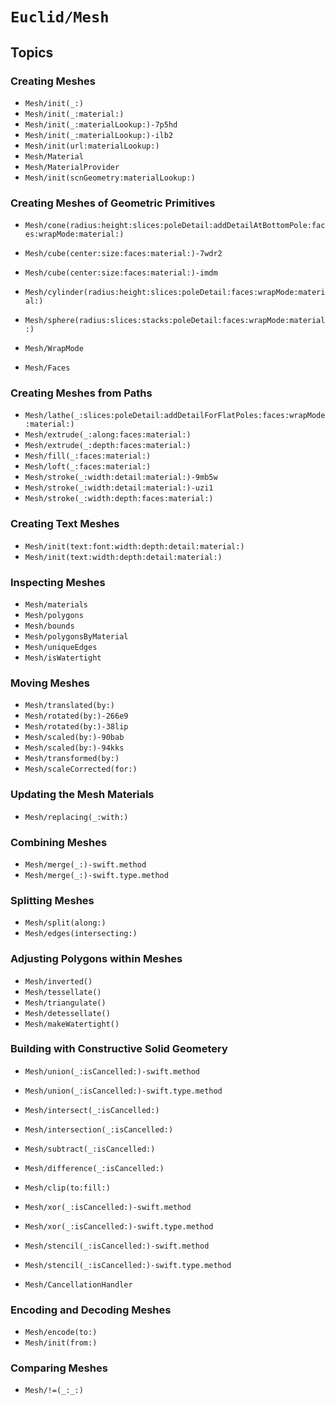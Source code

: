 # ``Euclid/Mesh``

## Topics

### Creating Meshes

- ``Mesh/init(_:)``
- ``Mesh/init(_:material:)``
- ``Mesh/init(_:materialLookup:)-7p5hd``
- ``Mesh/init(_:materialLookup:)-ilb2``
- ``Mesh/init(url:materialLookup:)``
- ``Mesh/Material``
- ``Mesh/MaterialProvider``
- ``Mesh/init(scnGeometry:materialLookup:)``

### Creating Meshes of Geometric Primitives

- ``Mesh/cone(radius:height:slices:poleDetail:addDetailAtBottomPole:faces:wrapMode:material:)``
- ``Mesh/cube(center:size:faces:material:)-7wdr2``
- ``Mesh/cube(center:size:faces:material:)-imdm``
- ``Mesh/cylinder(radius:height:slices:poleDetail:faces:wrapMode:material:)``
- ``Mesh/sphere(radius:slices:stacks:poleDetail:faces:wrapMode:material:)``

- ``Mesh/WrapMode``
- ``Mesh/Faces``

### Creating Meshes from Paths

- ``Mesh/lathe(_:slices:poleDetail:addDetailForFlatPoles:faces:wrapMode:material:)``
- ``Mesh/extrude(_:along:faces:material:)``
- ``Mesh/extrude(_:depth:faces:material:)``
- ``Mesh/fill(_:faces:material:)``
- ``Mesh/loft(_:faces:material:)``
- ``Mesh/stroke(_:width:detail:material:)-9mb5w``
- ``Mesh/stroke(_:width:detail:material:)-uzi1``
- ``Mesh/stroke(_:width:depth:faces:material:)``

### Creating Text Meshes

- ``Mesh/init(text:font:width:depth:detail:material:)``
- ``Mesh/init(text:width:depth:detail:material:)``

### Inspecting Meshes

- ``Mesh/materials``
- ``Mesh/polygons``
- ``Mesh/bounds``
- ``Mesh/polygonsByMaterial``
- ``Mesh/uniqueEdges``
- ``Mesh/isWatertight``

### Moving Meshes

- ``Mesh/translated(by:)``
- ``Mesh/rotated(by:)-266e9``
- ``Mesh/rotated(by:)-38lip``
- ``Mesh/scaled(by:)-90bab``
- ``Mesh/scaled(by:)-94kks``
- ``Mesh/transformed(by:)``
- ``Mesh/scaleCorrected(for:)``

### Updating the Mesh Materials

- ``Mesh/replacing(_:with:)``

### Combining Meshes

- ``Mesh/merge(_:)-swift.method``
- ``Mesh/merge(_:)-swift.type.method``

### Splitting Meshes

- ``Mesh/split(along:)``
- ``Mesh/edges(intersecting:)``

### Adjusting Polygons within Meshes

- ``Mesh/inverted()``
- ``Mesh/tessellate()``
- ``Mesh/triangulate()``
- ``Mesh/detessellate()``
- ``Mesh/makeWatertight()``

### Building with Constructive Solid Geometery

- ``Mesh/union(_:isCancelled:)-swift.method``
- ``Mesh/union(_:isCancelled:)-swift.type.method``
- ``Mesh/intersect(_:isCancelled:)``
- ``Mesh/intersection(_:isCancelled:)``
- ``Mesh/subtract(_:isCancelled:)``
- ``Mesh/difference(_:isCancelled:)``
- ``Mesh/clip(to:fill:)``
- ``Mesh/xor(_:isCancelled:)-swift.method``
- ``Mesh/xor(_:isCancelled:)-swift.type.method``
- ``Mesh/stencil(_:isCancelled:)-swift.method``
- ``Mesh/stencil(_:isCancelled:)-swift.type.method``

- ``Mesh/CancellationHandler``

### Encoding and Decoding Meshes

- ``Mesh/encode(to:)``
- ``Mesh/init(from:)``

### Comparing Meshes

- ``Mesh/!=(_:_:)``
